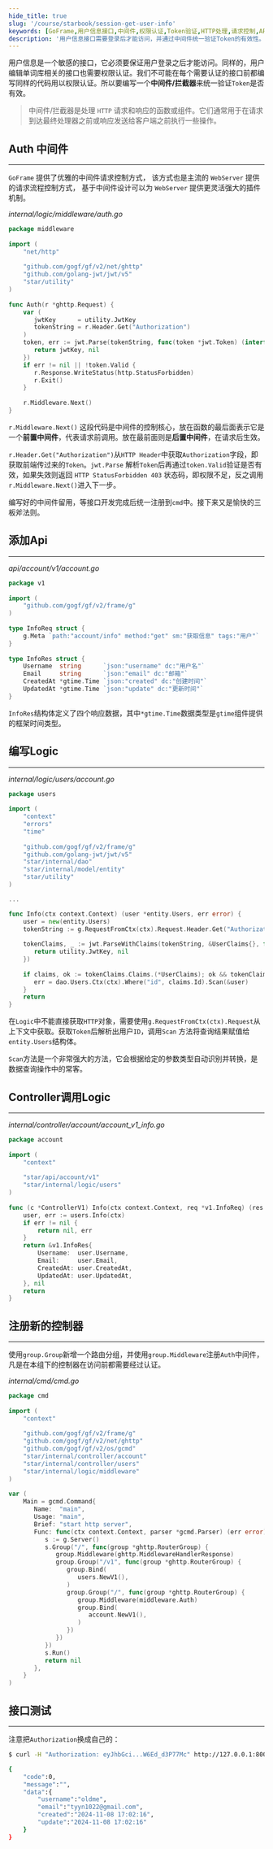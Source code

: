 ```yaml
---
hide_title: true
slug: '/course/starbook/session-get-user-info'
keywords: [GoFrame,用户信息接口,中间件,权限认证,Token验证,HTTP处理,请求控制,API设计,JWT解析,接口开发]
description: '用户信息接口需要登录后才能访问，并通过中间件统一验证Token的有效性。GoFrame框架提供了灵活的中间件机制，支持请求前后操作。通过Auth中间件验证HTTP请求中的Token，在Logic中解析Token获取用户信息，并通过定义Api和Controller调用控制器进行接口注册，实现用户信息接口的访问控制和权限认证。'
---
```

用户信息是一个敏感的接口，它必须要保证用户登录之后才能访问。同样的，用户编辑单词库相关的接口也需要权限认证。我们不可能在每个需要认证的接口前都编写同样的代码用以权限认证。所以要编写一个**中间件/拦截器**来统一验证`Token`是否有效。

> 中间件/拦截器是处理 `HTTP` 请求和响应的函数或组件。它们通常用于在请求到达最终处理器之前或响应发送给客户端之前执行一些操作。

## Auth 中间件
---
`GoFrame` 提供了优雅的中间件请求控制方式， 该方式也是主流的 `WebServer` 提供的请求流程控制方式， 基于中间件设计可以为 `WebServer` 提供更灵活强大的插件机制。

*internal/logic/middleware/auth.go*
```go
package middleware  
  
import (  
    "net/http"  
    
    "github.com/gogf/gf/v2/net/ghttp"
    "github.com/golang-jwt/jwt/v5"
    "star/utility"
)  
  
func Auth(r *ghttp.Request) {  
    var (  
       jwtKey      = utility.JwtKey  
       tokenString = r.Header.Get("Authorization")  
    )  
    token, err := jwt.Parse(tokenString, func(token *jwt.Token) (interface{}, error) {  
       return jwtKey, nil  
    })  
    if err != nil || !token.Valid {  
       r.Response.WriteStatus(http.StatusForbidden)  
       r.Exit()  
    }  
  
    r.Middleware.Next()  
}
```

`r.Middleware.Next()` 这段代码是中间件的控制核心，放在函数的最后面表示它是一个**前置中间件**，代表请求前调用。放在最前面则是**后置中间件**，在请求后生效。

`r.Header.Get("Authorization")`从`HTTP Header`中获取`Authorization`字段，即获取前端传过来的`Token`。`jwt.Parse` 解析`Token`后再通过`token.Valid`验证是否有效，如果失效则返回 `HTTP StatusForbidden 403` 状态码，即权限不足，反之调用`r.Middleware.Next()`进入下一步。

编写好的中间件留用，等接口开发完成后统一注册到`cmd`中。接下来又是愉快的三板斧法则。

## 添加Api
---
*api/account/v1/account.go*
```go
package v1  
  
import (  
    "github.com/gogf/gf/v2/frame/g"  
)  
  
type InfoReq struct {  
    g.Meta `path:"account/info" method:"get" sm:"获取信息" tags:"用户"`  
}  
  
type InfoRes struct {  
    Username  string      `json:"username" dc:"用户名"`  
    Email     string      `json:"email" dc:"邮箱"`  
    CreatedAt *gtime.Time `json:"created" dc:"创建时间"`  
    UpdatedAt *gtime.Time `json:"update" dc:"更新时间"`  
}
```

`InfoRes`结构体定义了四个响应数据，其中`*gtime.Time`数据类型是`gtime`组件提供的框架时间类型。

## 编写Logic
---
*internal/logic/users/account.go*
```go
package users  
  
import (  
    "context"  
    "errors"
    "time"  
    
    "github.com/gogf/gf/v2/frame/g"
    "github.com/golang-jwt/jwt/v5"
    "star/internal/dao"    
    "star/internal/model/entity"    
    "star/utility"
)

...

func Info(ctx context.Context) (user *entity.Users, err error) {  
    user = new(entity.Users)  
    tokenString := g.RequestFromCtx(ctx).Request.Header.Get("Authorization")  
  
    tokenClaims, _ := jwt.ParseWithClaims(tokenString, &UserClaims{}, func(token *jwt.Token) (interface{}, error) {  
       return utility.JwtKey, nil  
    })  
  
    if claims, ok := tokenClaims.Claims.(*UserClaims); ok && tokenClaims.Valid {  
       err = dao.Users.Ctx(ctx).Where("id", claims.Id).Scan(&user)  
    }  
    return  
}
```

在`Logic`中不能直接获取`HTTP`对象，需要使用`g.RequestFromCtx(ctx).Request`从上下文中获取。获取`Token`后解析出用户`ID`，调用`Scan` 方法将查询结果赋值给`entity.Users`结构体。

`Scan`方法是一个非常强大的方法，它会根据给定的参数类型自动识别并转换，是数据查询操作中的常客。

## Controller调用Logic
---
*internal/controller/account/account_v1_info.go*
```go
package account  
  
import (  
    "context"  
    
    "star/api/account/v1"
    "star/internal/logic/users"
)  
  
func (c *ControllerV1) Info(ctx context.Context, req *v1.InfoReq) (res *v1.InfoRes, err error) {  
    user, err := users.Info(ctx)  
    if err != nil {  
        return nil, err  
    }  
    return &v1.InfoRes{  
        Username:  user.Username,  
        Email:     user.Email,  
        CreatedAt: user.CreatedAt,  
        UpdatedAt: user.UpdatedAt,  
    }, nil
    return  
}
```

## 注册新的控制器
---
使用`group.Group`新增一个路由分组，并使用`group.Middleware`注册`Auth`中间件，凡是在本组下的控制器在访问前都需要经过认证。

*internal/cmd/cmd.go*
```go
package cmd  
  
import (  
    "context"  
  
    "github.com/gogf/gf/v2/frame/g"
    "github.com/gogf/gf/v2/net/ghttp"
    "github.com/gogf/gf/v2/os/gcmd"
    "star/internal/controller/account"
    "star/internal/controller/users"
    "star/internal/logic/middleware"
)  
  
var (  
    Main = gcmd.Command{  
       Name:  "main",  
       Usage: "main",  
       Brief: "start http server",  
       Func: func(ctx context.Context, parser *gcmd.Parser) (err error) {  
          s := g.Server()  
          s.Group("/", func(group *ghttp.RouterGroup) {  
             group.Middleware(ghttp.MiddlewareHandlerResponse)  
             group.Group("/v1", func(group *ghttp.RouterGroup) {  
                group.Bind(  
                   users.NewV1(),  
                )  
                group.Group("/", func(group *ghttp.RouterGroup) {  
                   group.Middleware(middleware.Auth)  
                   group.Bind(  
                      account.NewV1(),  
                   )  
                })  
             })  
          })  
          s.Run()  
          return nil  
       },  
    }  
)
```

## 接口测试
---
注意把`Authorization`换成自己的：
```bash
$ curl -H "Authorization: eyJhbGci...W6Ed_d3P77Mc" http://127.0.0.1:8000/v1/account/info

{
    "code":0,
    "message":"",
    "data":{
        "username":"oldme",
        "email":"tyyn1022@gmail.com",
        "created":"2024-11-08 17:02:16",
        "update":"2024-11-08 17:02:16"
    }
}
```